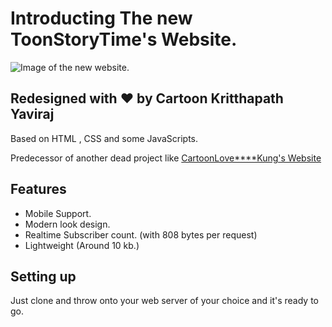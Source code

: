 # Introducting The new ToonStoryTime's Website.

![Image of the new website.](https://github.com/toonwannamoveon/mysite/blob/main/preview/screenshot.png?raw=true)

## Redesigned with ❤️ by Cartoon Kritthapath Yaviraj

Based on HTML , CSS and some JavaScripts.

Predecessor of another dead project like [CartoonLove****Kung's Website](https://github.com/StoryHouseProduction/CartoonLove.Website)

## Features
- Mobile Support.
- Modern look design.
- Realtime Subscriber count. (with 808 bytes per request)
- Lightweight (Around 10 kb.)

## Setting up
Just clone and throw onto your web server of your choice and it's ready to go.